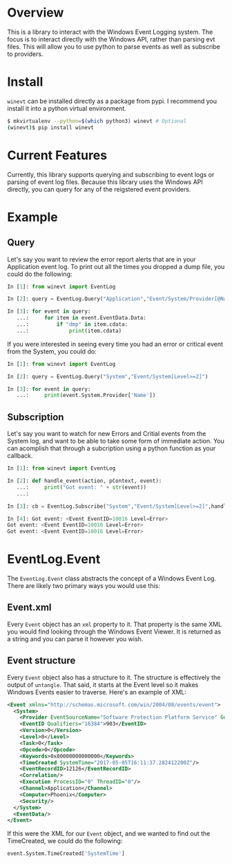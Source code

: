 # Overview
This is a library to interact with the Windows Event Logging system. The focus is to interact directly with the Windows API, rather than parsing evt files. This will allow you to use python to parse events as well as subscribe to providers.

# Install
`winevt` can be installed directly as a package from pypi. I recommend you install it into a python virtual environment.

```bash
$ mkvirtualenv --python=$(which python3) winevt # Optional
(winevt)$ pip install winevt
```

# Current Features
Currently, this library supports querying and subscribing to event logs or parsing of event log files. Because this library uses the Windows API directly, you can query for any of the reigstered event providers.

# Example
## Query
Let's say you want to review the error report alerts that are in your Application event log. To print out all the times you dropped a dump file, you could do the following:

```python
In [1]: from winevt import EventLog

In [2]: query = EventLog.Query("Application","Event/System/Provider[@Name='Windows Error Reporting']")

In [3]: for event in query:
   ...:     for item in event.EventData.Data:
   ...:         if "dmp" in item.cdata:
   ...:             print(item.cdata)
```

If you were interested in seeing every time you had an error or critical event from the System, you could do:

```python
In [1]: from winevt import EventLog

In [2]: query = EventLog.Query("System","Event/System[Level>=2]")

In [3]: for event in query:
   ...:     print(event.System.Provider['Name'])
```

## Subscription
Let's say you want to watch for new Errors and Critial events from the System log, and want to be able to take some form of immediate action. You can acomplish that through a subcription using a python function as your callback.

```python
In [1]: from winevt import EventLog

In [2]: def handle_event(action, pContext, event):
   ...:     print("Got event: " + str(event))
   ...:

In [3]: cb = EventLog.Subscribe("System","Event/System[Level>=2]",handle_event)

In [4]: Got event: <Event EventID=10016 Level=Error>
Got event: <Event EventID=10016 Level=Error>
Got event: <Event EventID=10016 Level=Error>
```

# EventLog.Event
The `EventLog.Event` class abstracts the concept of a Windows Event Log. There are likely two primary ways you would use this:

## Event.xml
Every `Event` object has an `xml` property to it. That property is the same XML you would find looking through the Windows Event Viewer. It is returned as a string and you can parse it however you wish.

## Event structure
Every `Event` object also has a structure to it. The structure is effectively the output of `untangle`. That said, it starts at the Event level so it makes Windows Events easier to traverse. Here's an example of XML:

```xml
<Event xmlns="http://schemas.microsoft.com/win/2004/08/events/event">
  <System>
    <Provider EventSourceName="Software Protection Platform Service" Guid="{E23B33B0-C8C9-472C-A5F9-F2BDFEA0F156}" Name="Microsoft-Windows-Security-SPP"/>
    <EventID Qualifiers="16384">903</EventID>
    <Version>0</Version>
    <Level>0</Level>
    <Task>0</Task>
    <Opcode>0</Opcode>
    <Keywords>0x80000000000000</Keywords>
    <TimeCreated SystemTime="2017-05-05T16:11:37.282412200Z"/>
    <EventRecordID>12126</EventRecordID>
    <Correlation/>
    <Execution ProcessID="0" ThreadID="0"/>
    <Channel>Application</Channel>
    <Computer>Phoenix</Computer>
    <Security/>
  </System>
  <EventData/>
</Event>
```

If this were the XML for our `Event` object, and we wanted to find out the TimeCreated, we could do the following:

```python
event.System.TimeCreated['SystemTime']
```
